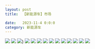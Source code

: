 ```yaml
---
layout: post
title:  【新能源车】市场

date:   2023-11-4 0:0:0
category: 新能源车
---
```

![](http://sfwz6si9l.hd-bkt.clouddn.com/img/6661699834311_.pic.jpg)
![](http://sfwz6si9l.hd-bkt.clouddn.com/img/new_car_market_v1.0_2311131417.png)
![](http://sfwz6si9l.hd-bkt.clouddn.com/img/IMG_1612.PNG))
![](http://sfwz6si9l.hd-bkt.clouddn.com/img/IMG_1613.PNG)
![](http://sfwz6si9l.hd-bkt.clouddn.com/img/IMG_1614.PNG)
![](http://sfwz6si9l.hd-bkt.clouddn.com/img/IMG_1615.PNG)
![](http://sfwz6si9l.hd-bkt.clouddn.com/img/IMG_1616.PNG)
![](http://sfwz6si9l.hd-bkt.clouddn.com/img/IMG_1617.PNG)
![](http://sfwz6si9l.hd-bkt.clouddn.com/img/IMG_1618.PNG)
![](http://sfwz6si9l.hd-bkt.clouddn.com/img/IMG_1619.PNG)
![](http://sfwz6si9l.hd-bkt.clouddn.com/img/IMG_1620.PNG)
![](http://sfwz6si9l.hd-bkt.clouddn.com/img/IMG_1621.PNG)
![](http://sfwz6si9l.hd-bkt.clouddn.com/img/IMG_1622.PNG)
![](http://sfwz6si9l.hd-bkt.clouddn.com/img/IMG_1623.PNG)

